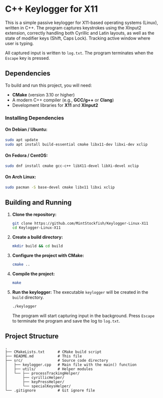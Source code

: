 # C++ Keylogger for X11

This is a simple passive keylogger for X11-based operating systems (Linux), written in C++. The program captures keystrokes using the XInput2 extension, correctly handling both Cyrillic and Latin layouts, as well as the state of modifier keys (Shift, Caps Lock). Tracking active window where user is typing.

All captured input is written to `log.txt`. The program terminates when the `Escape` key is pressed.

## Dependencies

To build and run this project, you will need:

- **CMake** (version 3.10 or higher)
- A modern C++ compiler (e.g., **GCC/g++** or **Clang**)
- Development libraries for **X11** and **XInput2**

### Installing Dependencies

#### On Debian / Ubuntu:

```bash
sudo apt update
sudo apt install build-essential cmake libx11-dev libxi-dev xclip
```

#### On Fedora / CentOS:

```bash
sudo dnf install cmake gcc-c++ libX11-devel libXi-devel xclip
```

#### On Arch Linux:

```bash
sudo pacman -S base-devel cmake libx11 libxi xclip
```

## Building and Running

1.  **Clone the repository:**

    ```bash
    git clone https://github.com/MintStockfish/Keylogger-Linux-X11
    cd Keylogger-Linux-X11
    ```

2.  **Create a build directory:**

    ```bash
    mkdir build && cd build
    ```

3.  **Configure the project with CMake:**

    ```bash
    cmake ..
    ```

4.  **Compile the project:**

    ```bash
    make
    ```

5.  **Run the keylogger:**
    The executable `keylogger` will be created in the `build` directory.
    ```bash
    ./keylogger
    ```
    The program will start capturing input in the background. Press `Escape` to terminate the program and save the log to `log.txt`.

## Project Structure

```
.
├── CMakeLists.txt      # CMake build script
├── README.md           # This file
├── src/                # Source code directory
│   ├── keylogger.cpp   # Main file with the main() function
│   ├── utils/          # Helper modules
│   └── ├── processTrackingHelper/
│       ├── cyrillicHelper/
│       ├── keyPressHelper/
│       └── specialKeysHelper/
└── .gitignore          # Git ignore file
```
